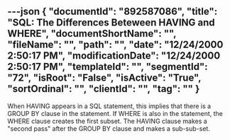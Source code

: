 ---json
{
  "documentId": "892587086",
  "title": "SQL: The Differences Beteween HAVING and WHERE",
  "documentShortName": "",
  "fileName": "",
  "path": "",
  "date": "12/24/2000 2:50:17 PM",
  "modificationDate": "12/24/2000 2:50:17 PM",
  "templateId": "",
  "segmentId": "72",
  "isRoot": "False",
  "isActive": "True",
  "sortOrdinal": "",
  "clientId": "",
  "tag": ""
}
---

When HAVING appears in a SQL statement, this implies that there is a GROUP BY clause in the statement. If WHERE is also in the statement, the WHERE clause creates the first subset. The HAVING clause makes a &quot;second pass&quot; after the GROUP BY clause and makes a sub-sub-set.
